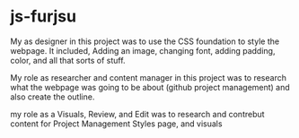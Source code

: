 # js-furjsu

My as designer in this project was to use the CSS foundation to style the webpage. It included, Adding an image, changing font, adding padding, color, and all that sorts of stuff. 

My role as researcher and content manager in this project was to research what the webpage was going to be about (github project management) and also create the outline.

my role as a Visuals, Review, and Edit was to research and contrebut content for Project Management Styles page, and visuals 
